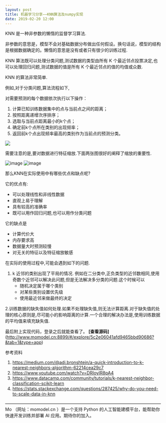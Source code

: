 ```yaml
---
layout: post
title: 机器学习分享——KNN算法及numpy实现
date: 2019-02-20 12:00
---
```

KNN 是一种非参数的懒惰的监督学习算法.

非参数的意思是，模型不会对基础数据分布做出任何假设。换句话说，模型的结构是根据数据确定的。懒惰的意思是没有或者只有很少的训练过程.


KNN 算法既可以处理分类问题,测试数据的类型由所有 K 个最近邻点投票决定,也可以处理回归问题,测试数据的值是所有 K 个最近邻点的值的均值或众数.

KNN 的算法非常简单.

例如,对于分类问题,算法流程如下,

对需要预测的每个数据依次执行以下操作：

1. 计算已知训练数据集中的点与当前点之间的距离；
2. 按照距离递增次序排序；
3. 选取与当前点距离最小的k个点；
4. 确定前k个点所在类别的出现频率；
5. 返回前k个点出现频率最高的类别作为当前点的预测分类。


![](https://imgbed.momodel.cn/5d1483e797c32cc4678fa672.jpg)

需要注意的是,要对数据进行特征缩放.下面两张图很好的阐释了缩放的重要性.

![image](https://i.stack.imgur.com/OCUmI.png)
![image](https://i.stack.imgur.com/J5r01.png)


那么KNN在实际使用中有哪些优点和缺点呢?

它的优点有:
- 可以处理线性和非线性数据
- 直观上易于理解
- 具有较高的准确率
- 既可以用作回归问题,也可以用作分类问题

它的缺点是
- 计算代价大
- 内存要求高
- 数据量大时预测较慢
- 对无关的特征以及特征缩放敏感

在实际的使用过程中,可能会遇到如下的问题.
1. k 近邻的类别出现了平局的情况. 例如在二分类中,正负类型的近邻数相同,使用奇数个近邻可以解决此问题,但是无法解决多分类的问题.这个时候可以
    - 随机决定属于哪个类别
    - 对某些类别设置优先级
    - 使用最近邻来做最终的决定

2.训练数据的缺失值如何处理.如果不处理缺失值,则无法计算距离.对于缺失值的处理的核心原则是,尽可能小的影响距离的计算.一个合理的解决办法是,使用训练数据的平均值来填充缺失值.

最后附上实现代码，登录之后就能查看了。
**[查看源码]**(http://www.momodel.cn:8899/#/explore/5c2e06041afd9465bbd90686?&tab=1&type=app)


参考资料

1. https://medium.com/@adi.bronshtein/a-quick-introduction-to-k-nearest-neighbors-algorithm-62214cea29c7
2. https://www.youtube.com/watch?v=DRIoyIR8pA4
3. https://www.datacamp.com/community/tutorials/k-nearest-neighbor-classification-scikit-learn
4. https://stats.stackexchange.com/questions/287425/why-do-you-need-to-scale-data-in-knn

————————————————————————————————————
Mo （网址：momodel.cn ）是一个支持 Python 的人工智能建模平台，能帮助你快速开发训练并部署 AI 应用。期待你的加入。
